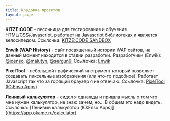 ```yaml
---
title: Кладовка проектов
layout: page
---
```

**KITZE:CODE** - песочница для тестирования и обучения HTML/CSS/Javascript, работает на Javascript библиотеках и является велосипедом.
Ссылочка: [KITZE:CODE SANDBOX](https://kitze.ga)

**Enwik (WAP History)** - сайт посвященный истории WAP сайтов, на данный момент находится в стадии разработки.
Разработчики (Enwik): [@ioenso](), [@malutyn](), [@sergun9i]()
Ссылочка: [Enwik](https://enwik.tk)

**PixelTool** - небольшой графический инструмент который позволяет создавать пиксельные изображения (или что-то подобное). Работает Javascript так что за горящий браузер я не отвечаю.
Ссылочка: [PixelTool (IO:Enso Apps)](https://app.okame.ru/pixeltool)

**Ленивый калькулятор** - сидел я однажды и пришла мысль о том что мне нужен калькулятор, не знаю зачем, но... В общем это надо видеть.
Ссылочка: [Ленивый калькулятор (IO:Enso Apps)]((https://app.okame.ru/calculator)
